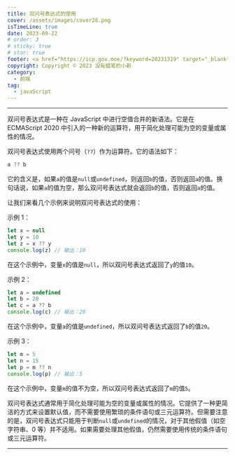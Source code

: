 ```yaml
---
title: 双问号表达式的使用
cover: /assets/images/cover28.png
isTimeLine: true
date: 2023-09-22
# order: 3
# sticky: true
# star: true
footer: <a href="https://icp.gov.moe/?keyword=20231319" target="_blank">萌 ICP 备 20231319 号</a>
copyright: Copyright © 2023 没有蜡笔的小新
category:
  - 前端
tag:
  - javaScript
---
```


---

双问号表达式是一种在 JavaScript 中进行空值合并的新语法。它是在 ECMAScript 2020 中引入的一种新的运算符，用于简化处理可能为空的变量或属性的情况。

双问号表达式使用两个问号（`??`）作为运算符。它的语法如下：

```js
a ?? b
```

它的含义是，如果`a`的值是`null`或`undefined`，则返回`b`的值，否则返回`a`的值。换句话说，如果`a`的值为空，那么双问号表达式就会返回`b`的值，否则返回`a`的值。

让我们来看几个示例来说明双问号表达式的使用：

示例 1：

```js
let x = null
let y = 10
let z = x ?? y
console.log(z) // 输出：10
```

在这个示例中，变量`x`的值是`null`，所以双问号表达式返回了`y`的值`10`。

示例 2：

```javascript
let a = undefined
let b = 20
let c = a ?? b
console.log(c) // 输出：20
```

在这个示例中，变量`a`的值是`undefined`，所以双问号表达式返回了`b`的值`20`。

示例 3：

```javascript
let m = 5
let n = 15
let p = m ?? n
console.log(p) // 输出：5
```

在这个示例中，变量`m`的值不为空，所以双问号表达式返回了`m`的值`5`。

双问号表达式通常用于简化处理可能为空的变量或属性的情况。它提供了一种更简洁的方式来设置默认值，而不需要使用繁琐的条件语句或三元运算符。但需要注意的是，双问号表达式只能用于判断`null`或`undefined`的情况，对于其他假值（如空字符串、0 等）并不适用。如果需要处理其他假值，仍然需要使用传统的条件语句或三元运算符。

---
